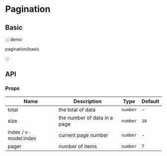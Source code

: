 # Pagination

## Basic

::: demo

pagination/basic

:::

## API

### Props

| Name                  | Description                  | Type     | Default |
| --------------------- | ---------------------------- | -------- | ------- |
| total                 | the total of data            | `number` | -       |
| size                  | the number of data in a page | `number` | `10`    |
| index / v-model:index | current page number          | `number` | -       |
| pager                 | number of items              | `number` | `7`     |
